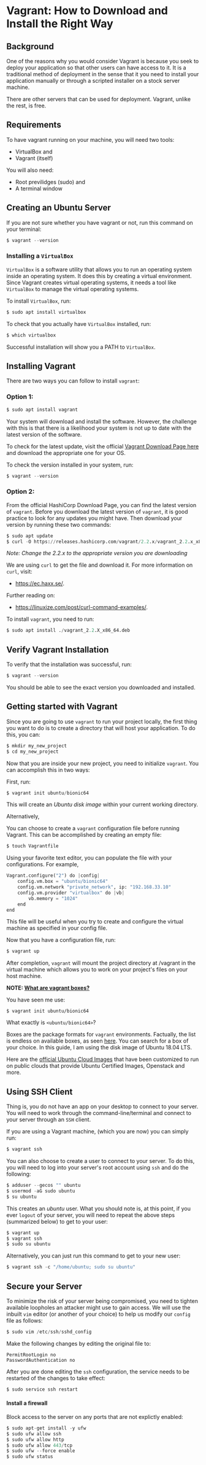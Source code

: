# Vagrant: How to Download and Install the Right Way

## Background

One of the reasons why you would consider Vagrant is because you seek to deploy your application so that other users can have access to it. It is a traditional method of deployment in the sense that it you need to install your application manually or through a scripted installer on a stock server machine.

There are other servers that can be used for deployment. Vagrant, unlike the rest, is free. 

## Requirements

To have vagrant running on your machine, you will need two tools:
* VirtualBox and 
* Vagrant (itself)

You will also need:
* Root previlidges (sudo) and
* A terminal window



## Creating an Ubuntu Server

If you are not sure whether you have vagrant or not, run this command on your terminal:
```python
$ vagrant --version
```

### Installing a `VirtualBox`

`VirtualBox` is a software utility that allows you to run an operating system inside an operating system. It does this by creating a virtual environment. Since Vagrant creates virtual operating systems, it needs a tool like `VirtualBox` to manage the virtual operating systems.

To install `VirtualBox`, run:
```python
$ sudo apt install virtualbox
```

To check that you actually have `VirtualBox` installed, run:
```python
$ which virtualbox
```

Successful installation will show you a PATH to `VirtualBox`.


## Installing Vagrant

There are two ways you can follow to install `vagrant`:

### Option 1:
```python
$ sudo apt install vagrant
```
Your system will download and install the software. However, the challenge with this is that there is a likelihood your system is not up to date with the latest version of the software.

To check for the latest update, visit the official [Vagrant Download Page here](https://www.vagrantup.com/downloads.html) and download the appropriate one for your OS.

To check the version installed in your system, run:
```python
$ vagrant --version
```

### Option 2:

From the official HashiCorp Download Page, you can find the latest version of `vagrant`. Before you download the latest version of `vagrant`, it is good practice to look for any updates you might have. Then download your version by running these two commands:
```python
$ sudo apt update
$ curl -O https://releases.hashicorp.com/vagrant/2.2.x/vagrant_2.2.x_x86_64.deb
```
_Note: Change the 2.2.x to the appropriate version you are downloading_

We are using `curl` to get the file and download it. For more information on `curl`, visit:
* https://ec.haxx.se/. 

Further reading on:
* https://linuxize.com/post/curl-command-examples/.

To install `vagrant`, you need to run:
```python
$ sudo apt install ./vagrant_2.2.X_x86_64.deb
```
## Verify Vagrant Installation

To verify that the installation was successful, run:
```python
$ vagrant --version
```
You should be able to see the exact version you downloaded and installed.



## Getting started with Vagrant

Since you are going to use `vagrant` to run your project locally, the first thing you want to do is to create a directory that will host your application. To do this, you can:
```python
$ mkdir my_new_project
$ cd my_new_project
```

Now that you are inside your new project, you need to initialize `vagrant`. You can accomplish this in two ways:

First, run:
```python
$ vagrant init ubuntu/bionic64
```
This will create an _Ubuntu disk image_ within your current working directory.

Alternatively, 

You can choose to create a `vagrant` configuration file before running Vagrant. This can be accomplished by creating an empty file:
```python
$ touch Vagrantfile
```
Using your favorite text editor, you can populate the file with your configurations. For example,
```python
Vagrant.configure("2") do |config|
    config.vm.box = "ubuntu/bionic64"
    config.vm.network "private_network", ip: "192.168.33.10"
    config.vm.provider "virtualbox" do |vb|
        vb.memory = "1024"
    end
end
```
This file will be useful when you try to create and configure the virtual machine as specified in your config file.

Now that you have a configuration file, run:
```python
$ vagrant up
```
After completion, `vagrant` will mount the project directory at /vagrant in the virtual machine which allows you to work on your project's files on your host machine.

**NOTE: [What are vagrant boxes?](https://www.vagrantup.com/docs/boxes)**

You have seen me use:
```python3
$ vagrant init ubuntu/bionic64
```
What exactly is `<ubuntu/bionic64>`? 

Boxes are the package formats for `vagrant` environments. Factually, the list is endless on available boxes, as seen [here](https://app.vagrantup.com/boxes/search). You can search for a box of your choice. In this guide, I am using the disk image of Ubuntu 18.04 LTS. 

Here are the [official Ubuntu Cloud Images](https://cloud-images.ubuntu.com/) that have been customized to run on public clouds that provide Ubuntu Certified Images, Openstack and more.




## Using SSH Client

Thing is, you do not have an app on your desktop to connect to your server. You will need to work through the command-line/terminal  and connect to your server through an `SSH` client. 

If you are using a Vagrant machine, (which you are now) you can simply run:
```python
$ vagrant ssh
```
You can also choose to create a user to connect to your server. To do this, you will need to log into your server's root account using `ssh` and do the following:
```python
$ adduser --gecos "" ubuntu
$ usermod -aG sudo ubuntu
$ su ubuntu
```
This creates an _ubuntu_ user. What you should note is, at this point, if you ever `logout` of your server, you will need to repeat the above steps (summarized below) to get to your user:
```python
$ vagrant up
$ vagrant ssh
$ sudo su ubuntu
```
Alternatively, you can just run this command to get to your new user:
```python
$ vagrant ssh -c "/home/ubuntu; sudo su ubuntu"
```


## Secure your Server

To minimize the risk of your server being compromised, you need to tighten available loopholes an attacker might use to gain access. We will use the inbuilt `vim` editor (or another of your choice) to help us modify our `config` file as follows:
```python
$ sudo vim /etc/ssh/sshd_config
```
Make the following changes by editing the original file to:
```
PermitRootLogin no
PasswordAuthentication no
```

After you are done editing the `ssh` configuration, the service needs to be restarted of the changes to take effect:
```python
$ sudo service ssh restart
```
#### Install a firewall

Block access to the server on any ports that are not explictly enabled:
```python
$ sudo apt-get install -y ufw
$ sudo ufw allow ssh
$ sudo ufw allow http
$ sudo ufw allow 443/tcp
$ sudo ufw --force enable
$ sudo ufw status
```
